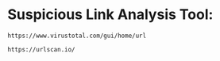 # Suspicious Link Analysis Tool: 
```
https://www.virustotal.com/gui/home/url

https://urlscan.io/

```
